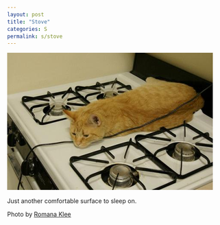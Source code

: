 ```yaml
---
layout: post
title: "Stove"
categories: S
permalink: s/stove
---
```


<img src="/images/s/stove.jpg">

Just another comfortable surface to sleep on.

Photo by <a href="http://www.flickr.com/photos/nauright/3221435768/">Romana Klee</a>